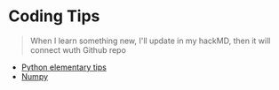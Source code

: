 # Coding Tips
> When I learn something new, I'll update in my hackMD, then it will connect wuth Github repo
* [Python elementary tips](https://github.com/h30306/Learning-Notes/blob/master/Coding-tips/python.md)
* [Numpy](https://github.com/h30306/Learning-Notes/blob/master/Coding-tips/numpy.md)
